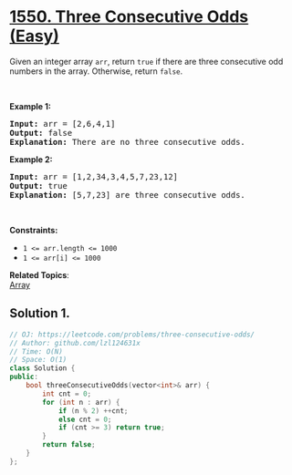# [1550. Three Consecutive Odds (Easy)](https://leetcode.com/problems/three-consecutive-odds/)

Given an integer array <code>arr</code>, return <code>true</code>&nbsp;if there are three consecutive odd numbers in the array. Otherwise, return&nbsp;<code>false</code>.
<p>&nbsp;</p>
<p><strong>Example 1:</strong></p>

<pre><strong>Input:</strong> arr = [2,6,4,1]
<strong>Output:</strong> false
<b>Explanation:</b> There are no three consecutive odds.
</pre>

<p><strong>Example 2:</strong></p>

<pre><strong>Input:</strong> arr = [1,2,34,3,4,5,7,23,12]
<strong>Output:</strong> true
<b>Explanation:</b> [5,7,23] are three consecutive odds.
</pre>

<p>&nbsp;</p>
<p><strong>Constraints:</strong></p>

<ul>
	<li><code>1 &lt;= arr.length &lt;= 1000</code></li>
	<li><code>1 &lt;= arr[i] &lt;= 1000</code></li>
</ul>


**Related Topics**:  
[Array](https://leetcode.com/tag/array/)

## Solution 1.

```cpp
// OJ: https://leetcode.com/problems/three-consecutive-odds/
// Author: github.com/lzl124631x
// Time: O(N)
// Space: O(1)
class Solution {
public:
    bool threeConsecutiveOdds(vector<int>& arr) {
        int cnt = 0;
        for (int n : arr) {
            if (n % 2) ++cnt;
            else cnt = 0;
            if (cnt >= 3) return true;
        }
        return false;
    }
};
```